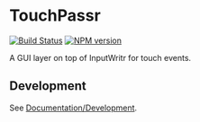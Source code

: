 <!-- {{Top}} -->
# TouchPassr
[![Build Status](https://travis-ci.org/FullScreenShenanigans/TouchPassr.svg?branch=master)](https://travis-ci.org/FullScreenShenanigans/TouchPassr)
[![NPM version](https://badge.fury.io/js/touchpassr.svg)](http://badge.fury.io/js/touchpassr)

A GUI layer on top of InputWritr for touch events.
<!-- {{/Top}} -->

<!-- {{Development}} -->
## Development

See [Documentation/Development](https://github.com/FullScreenShenanigans/Documentation).


<!-- {{/Development}} -->
